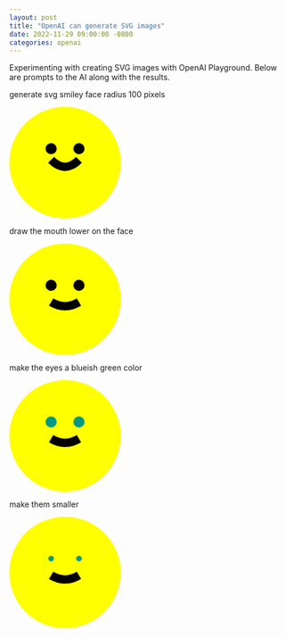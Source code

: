 ```yaml
---
layout: post
title: "OpenAI can generate SVG images"
date: 2022-11-29 09:00:00 -0800
categories: openai
---
```

Experimenting with creating SVG images with OpenAI Playground.  Below are prompts to the AI along with the results.

generate svg smiley face radius 100 pixels

<svg width="200" height="200">
  <circle cx="100" cy="100" r="100" fill="yellow" />
  <circle cx="75" cy="75" r="10" fill="black" />
  <circle cx="125" cy="75" r="10" fill="black" />
  <path d="M75 95 q 25 25 50 0" stroke="black" stroke-width="15" fill="none" />
</svg>

draw the mouth lower on the face

<svg width="200" height="200">
  <circle cx="100" cy="100" r="100" fill="yellow" />
  <circle cx="75" cy="75" r="10" fill="black" />
  <circle cx="125" cy="75" r="10" fill="black" />
  <path d="M75 105 q 25 15 50 0" stroke="black" stroke-width="15" fill="none" />
</svg>

make the eyes a blueish green color

<svg width="200" height="200">
  <circle cx="100" cy="100" r="100" fill="yellow" />
  <circle cx="75" cy="75" r="10" fill="#009985" />
  <circle cx="125" cy="75" r="10" fill="#009985" />
  <path d="M75 105 q 25 15 50 0" stroke="black" stroke-width="15" fill="none" />
</svg>

make them smaller

<svg width="200" height="200">
  <circle cx="100" cy="100" r="100" fill="yellow" />
  <circle cx="75" cy="75" r="5" fill="#009985" />
  <circle cx="125" cy="75" r="5" fill="#009985" />
  <path d="M75 105 q 25 15 50 0" stroke="black" stroke-width="15" fill="none" />
</svg>
